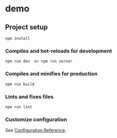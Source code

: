 # demo

## Project setup
```
npm install
```

### Compiles and hot-reloads for development
```
npm run dev  or npm run server
```

### Compiles and minifies for production
```
npm run build
```

### Lints and fixes files
```
npm run lint
```

### Customize configuration
See [Configuration Reference](https://cli.vuejs.org/config/).
